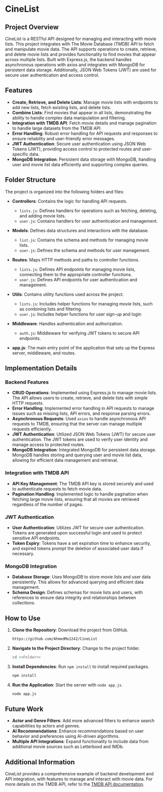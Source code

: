 # CineList

## Project Overview

CineList is a RESTful API designed for managing and interacting with movie lists. This project integrates with The Movie Database (TMDB) API to fetch and manipulate movie data. The API supports operations to create, retrieve, and delete movie lists and provides functionality to find movies that appear across multiple lists. Built with Express.js, the backend handles asynchronous operations with axios and integrates with MongoDB for persistent data storage. Additionally, JSON Web Tokens (JWT) are used for secure user authentication and access control.

## Features

- **Create, Retrieve, and Delete Lists**: Manage movie lists with endpoints to add new lists, fetch existing lists, and delete lists.
- **Combine Lists**: Find movies that appear in all lists, demonstrating the ability to handle complex data manipulation and filtering.
- **Integration with TMDB API**: Fetch movie details and manage pagination to handle large datasets from the TMDB API.
- **Error Handling**: Robust error handling for API requests and responses to ensure reliability and user-friendly error messages.
- **JWT Authentication**: Secure user authentication using JSON Web Tokens (JWT), providing access control to protected routes and user-specific data.
- **MongoDB Integration**: Persistent data storage with MongoDB, handling user and movie list data efficiently and supporting complex queries.


## Folder Structure

The project is organized into the following folders and files:

- **Controllers**: Contains the logic for handling API requests.
  - `lists.js`: Defines handlers for operations such as fetching, deleting, and adding movie lists.
  - `user.js`: Contains handlers for user authentication and management.

- **Models**: Defines data structures and interactions with the database.
  - `list.js`: Contains the schema and methods for managing movie lists.
  - `user.js`: Defines the schema and methods for user management.

- **Routes**: Maps HTTP methods and paths to controller functions.
  - `lists.js`: Defines API endpoints for managing movie lists, connecting them to the appropriate controller functions.
  - `user.js`: Defines API endpoints for user authentication and management.

- **Utils**: Contains utility functions used across the project.
  - `lists.js`: Includes helper functions for managing movie lists, such as combining lists and filtering.
  - `user.js`: Includes helper functions for user sign-up and login
- **Middleware**: Handles authentication and authorization.
  - `auth.js`: Middleware for verifying JWT tokens to secure API endpoints.

- **app.js**: The main entry point of the application that sets up the Express server, middleware, and routes.


## Implementation Details

### Backend Features

- **CRUD Operations**: Implemented using Express.js to manage movie lists. The API allows users to create, retrieve, and delete lists with simple HTTP requests.
- **Error Handling**: Implemented error handling in API requests to manage issues such as missing lists, API errors, and response parsing errors.
- **Asynchronous Requests**: Used `axios` to handle asynchronous API requests to TMDB, ensuring that the server can manage multiple requests efficiently.
- **JWT Authentication**: Utilized JSON Web Tokens (JWT) for secure user authentication. The JWT tokens are used to verify user identity and manage access to protected routes.
- **MongoDB Integration**: Integrated MongoDB for persistent data storage. MongoDB handles storing and querying user and movie list data, allowing for efficient data management and retrieval.

### Integration with TMDB API

- **API Key Management**: The TMDB API key is stored securely and used to authenticate requests to fetch movie data.
- **Pagination Handling**: Implemented logic to handle pagination when fetching large movie lists, ensuring that all movies are retrieved regardless of the number of pages.

### JWT Authentication

- **User Authentication**: Utilizes JWT for secure user authentication. Tokens are generated upon successful login and used to protect sensitive API endpoints.
- **Token Expiry**: Tokens have a set expiration time to enhance security, and expired tokens prompt the deletion of associated user data if necessary.

### MongoDB Integration

- **Database Storage**: Uses MongoDB to store movie lists and user data persistently. This allows for advanced querying and efficient data management.
- **Schema Design**: Defines schemas for movie lists and users, with references to ensure data integrity and relationships between collections.

## How to Use

1. **Clone the Repository**: Download the project from GitHub.
   ```bash
   https://github.com/AhmedMo1242/CineList
   ```
2. **Navigate to the Project Directory**: Change to the project folder.
    ```bash
    cd <<Folder>>
      ```
3. **Install Dependencies**: Run `npm install` to install required packages.
    ```bash
    npm install
      ```
4. **Run the Application**: Start the server with `node app.js`.
    ```bash
    node app.js
      ```
      
## Future Work

- **Actor and Genre Filters**: Add more advanced filters to enhance search capabilities by actors and genres.
- **AI Recommendations**: Enhance recommendations based on user behavior and preferences using AI-driven algorithms.
- **Multiple API Integrations**: Expand functionality to include data from additional movie sources such as Letterboxd and IMDb.

## Additional Information

CineList provides a comprehensive example of backend development and API integration, with features to manage and interact with movie data. For more details on the TMDB API, refer to the [TMDB API documentation](https://www.themoviedb.org/documentation/api).
